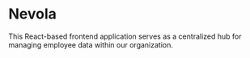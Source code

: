 # Nevola
This React-based frontend application serves as a centralized hub for managing employee data within our organization.
